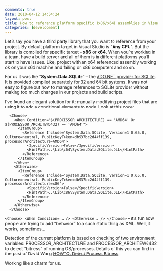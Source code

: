 ```yaml
---
comments: true
date: 2010-04-12 14:04:24
layout: post
title: How to reference platform specific (x86/x64) assemblies in Visual Studio projects
categories: [development]
---
```


Let’s say you have a third party library that you want to reference from your project. By default platform target in Visual Studio is "**Any CPU**". But the library is compiled for specific target – **x86** or **x64**. When you’re working in a team, have a build server and all of them is in different platforms you’ll start to have issues. Like, project with an x64 referenced assembly working ok on your x64 machine and failing on x86 computers and so on.

For us it was the “**System.Data.SQLite**” – the [ADO.NET provider for SQLite](http://sqlite.phxsoftware.com/). It is provided compiled separately for 32 and 64 bit systems. It was not easy to figure out how to manage references to SQLite provider without making too much changes in our projects and build scripts.

I’ve found an elegant solution for it: manually modifying project files that are using it to add a conditional elements to <Project> node. Look at this code:

	  <Choose>
	    <When Condition="$(PROCESSOR_ARCHITECTURE) == 'AMD64' Or $(PROCESSOR_ARCHITEW6432) == 'AMD64'">
	      <ItemGroup>
	        <Reference Include="System.Data.SQLite, Version=1.0.65.0, Culture=neutral, PublicKeyToken=db937bc2d44ff139, processorArchitecture=AMD64">
	          <SpecificVersion>False</SpecificVersion>
	          <HintPath>..\Lib\x64\System.Data.SQLite.DLL</HintPath>
	        </Reference>
	      </ItemGroup>
	    </When>
	    <Otherwise>
	      <ItemGroup>
	        <Reference Include="System.Data.SQLite, Version=1.0.65.0, Culture=neutral, PublicKeyToken=db937bc2d44ff139, processorArchitecture=x86">
	          <SpecificVersion>False</SpecificVersion>
	          <HintPath>..\Lib\x86\System.Data.SQLite.DLL</HintPath>
	        </Reference>
	      </ItemGroup>
	    </Otherwise>
	  </Choose>

`<Choose> <When Condition= … /> <Otherwise … /> </Choose>` – it’s fun how people are trying to add “behavior” to a such static thing as XML. Well, it works, sometimes…

Detection of the current platform is based on checking of two environment variables: PROCESSOR_ARCHITECTURE and PROCESSOR_ARCHITEW6432 to detect “bitness” of running OS/processes. Details of this you can find in the post of David Wang [HOWTO: Detect Process Bitness](http://blogs.msdn.com/david.wang/archive/2006/03/26/HOWTO-Detect-Process-Bitness.aspx).

Working like a charm for us.
